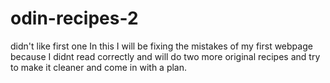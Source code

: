 # odin-recipes-2
didn't like first one
In this I will be fixing the mistakes of my first webpage because I didnt read correctly and will do two more original recipes and try to make it cleaner and come in with a plan.
